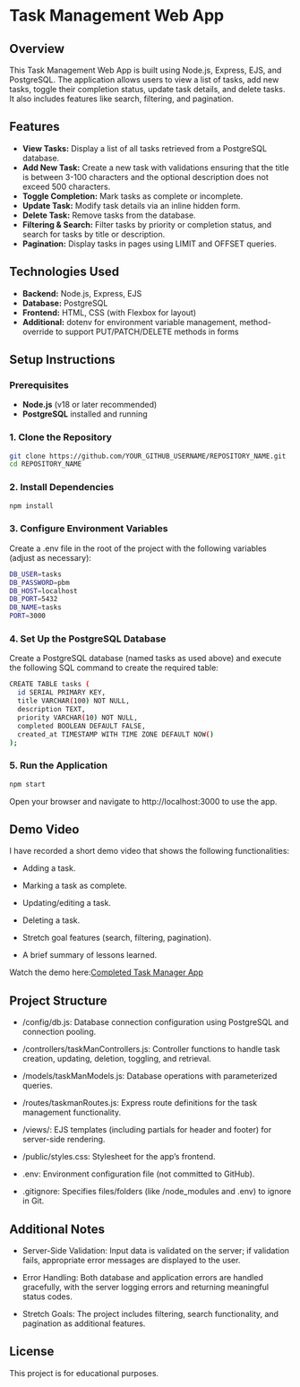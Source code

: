 # Task Management Web App

## Overview

This Task Management Web App is built using Node.js, Express, EJS, and PostgreSQL. The application allows users to view a list of tasks, add new tasks, toggle their completion status, update task details, and delete tasks. It also includes features like search, filtering, and pagination.

## Features

- **View Tasks:** Display a list of all tasks retrieved from a PostgreSQL database.
- **Add New Task:** Create a new task with validations ensuring that the title is between 3-100 characters and the optional description does not exceed 500 characters.
- **Toggle Completion:** Mark tasks as complete or incomplete.
- **Update Task:** Modify task details via an inline hidden form.
- **Delete Task:** Remove tasks from the database.
- **Filtering & Search:** Filter tasks by priority or completion status, and search for tasks by title or description.
- **Pagination:** Display tasks in pages using LIMIT and OFFSET queries.

## Technologies Used

- **Backend:** Node.js, Express, EJS
- **Database:** PostgreSQL
- **Frontend:** HTML, CSS (with Flexbox for layout)
- **Additional:** dotenv for environment variable management, method-override to support PUT/PATCH/DELETE methods in forms

## Setup Instructions

### Prerequisites

- **Node.js** (v18 or later recommended)
- **PostgreSQL** installed and running

### 1. Clone the Repository

```bash
git clone https://github.com/YOUR_GITHUB_USERNAME/REPOSITORY_NAME.git
cd REPOSITORY_NAME
```

### 2. Install Dependencies
```bash
npm install
```

### 3. Configure Environment Variables
Create a .env file in the root of the project with the following variables (adjust as necessary):
```bash
DB_USER=tasks
DB_PASSWORD=pbm
DB_HOST=localhost
DB_PORT=5432
DB_NAME=tasks
PORT=3000
```

### 4. Set Up the PostgreSQL Database
Create a PostgreSQL database (named tasks as used above) and execute the following SQL command to create the required table:

```bash
CREATE TABLE tasks (
  id SERIAL PRIMARY KEY,
  title VARCHAR(100) NOT NULL,
  description TEXT,
  priority VARCHAR(10) NOT NULL,
  completed BOOLEAN DEFAULT FALSE,
  created_at TIMESTAMP WITH TIME ZONE DEFAULT NOW()
);
```
### 5. Run the Application
```bash
npm start
```
Open your browser and navigate to http://localhost:3000 to use the app.

## Demo Video
I have recorded a short demo video that shows the following functionalities:

- Adding a task.

- Marking a task as complete.

- Updating/editing a task.

- Deleting a task.

- Stretch goal features (search, filtering, pagination).

- A brief summary of lessons learned.

Watch the demo here:<a href="https://youtu.be/6fxS6ETDlBc">Completed Task Manager App</a>


## Project Structure
- /config/db.js: Database connection configuration using PostgreSQL and connection pooling.

- /controllers/taskManControllers.js: Controller functions to handle task creation, updating, deletion, toggling, and retrieval.

- /models/taskManModels.js: Database operations with parameterized queries.

- /routes/taskmanRoutes.js: Express route definitions for the task management functionality.

- /views/: EJS templates (including partials for header and footer) for server-side rendering.

- /public/styles.css: Stylesheet for the app’s frontend.

- .env: Environment configuration file (not committed to GitHub).

- .gitignore: Specifies files/folders (like /node_modules and .env) to ignore in Git.

## Additional Notes
- Server-Side Validation: Input data is validated on the server; if validation fails, appropriate error messages are displayed to the user.

- Error Handling: Both database and application errors are handled gracefully, with the server logging errors and returning meaningful status codes.

- Stretch Goals: The project includes filtering, search functionality, and pagination as additional features.

## License
This project is for educational purposes.
